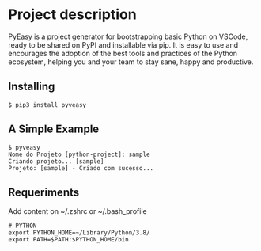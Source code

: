 # Project description

PyEasy is a project generator for bootstrapping basic Python on VSCode, ready to be shared on PyPI and installable via pip. It is easy to use and encourages the adoption of the best tools and practices of the Python ecosystem, helping you and your team to stay sane, happy and productive.

## Installing

```shell
$ pip3 install pyveasy
```

## A Simple Example

```shell
$ pyveasy
Nome do Projeto [python-project]: sample
Criando projeto... [sample]
Projeto: [sample] - Criado com sucesso...
```

## Requeriments 

Add content on ~/.zshrc or ~/.bash_profile

```shell
# PYTHON
export PYTHON_HOME=~/Library/Python/3.8/
export PATH=$PATH:$PYTHON_HOME/bin
```

